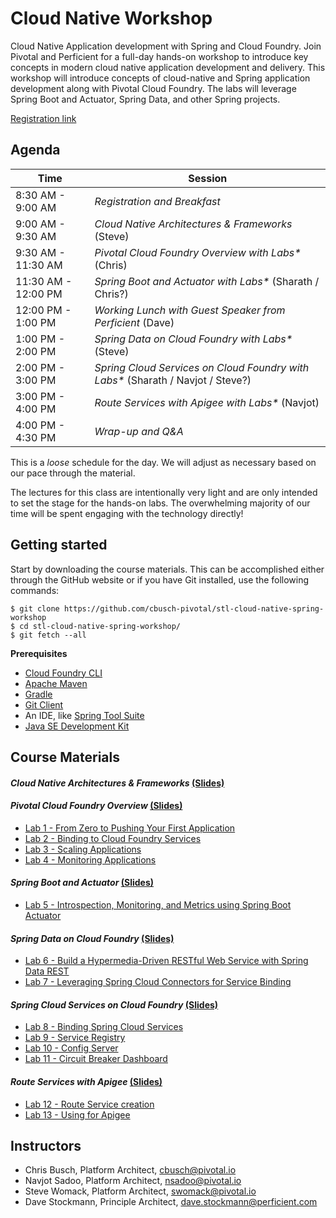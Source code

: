 # Cloud Native Workshop
Cloud Native Application development with Spring and Cloud Foundry. Join Pivotal and Perficient for a full-day hands-on workshop to introduce key concepts in modern cloud native application development and delivery. This workshop will introduce concepts of cloud-native and Spring application development along with Pivotal Cloud Foundry.  The labs will leverage Spring Boot and Actuator, Spring Data, and other Spring projects. 

[Registration link](https://pivotal.io/event/cloud-native-workshop/stl)

## Agenda

Time | Session
---- | -------
8:30 AM - 9:00 AM | _Registration and Breakfast_
9:00 AM - 9:30 AM | _Cloud Native Architectures & Frameworks_ (Steve)
9:30 AM - 11:30 AM | _Pivotal Cloud Foundry Overview with Labs*_ (Chris)
11:30 AM - 12:00 PM | _Spring Boot and Actuator with Labs*_ (Sharath / Chris?)
12:00 PM - 1:00 PM | _Working Lunch with Guest Speaker from Perficient_ (Dave)
1:00 PM - 2:00 PM | _Spring Data on Cloud Foundry with Labs*_ (Steve)
2:00 PM - 3:00 PM | _Spring Cloud Services on Cloud Foundry with Labs*_ (Sharath / Navjot / Steve?)
3:00 PM - 4:00 PM | _Route Services with Apigee with Labs*_ (Navjot)
4:00 PM - 4:30 PM | _Wrap-up and Q&A_

This is a _loose_ schedule for the day. We will adjust as necessary based on our pace through the material.

The lectures for this class are intentionally very light and are only intended to set the stage for the hands-on labs.
The overwhelming majority of our time will be spent engaging with the technology directly!

## Getting started

Start by downloading the course materials.  This can be accomplished either through the GitHub website or if you have Git installed, use the following commands:

```
$ git clone https://github.com/cbusch-pivotal/stl-cloud-native-spring-workshop
$ cd stl-cloud-native-spring-workshop/
$ git fetch --all
```

**Prerequisites**
- [Cloud Foundry CLI](http://info.pivotal.io/p0R00I0eYJ011dAUCN06lR2)
- [Apache Maven](http://info.pivotal.io/HI002010A6ZlRJR1NeU00eC)
- [Gradle](http://info.pivotal.io/j10U0e2NI10Rl06AJCf0R00)
- [Git Client](http://info.pivotal.io/i1RI0AUe6gN00C010l12J0R)
- An IDE, like [Spring Tool Suite](http://info.pivotal.io/f00RC0N0lh01eU21IAJ260R)
- [Java SE Development Kit](http://info.pivotal.io/n0I60i3021AN0JU0le10CRR)

## Course Materials

#### _Cloud Native Architectures & Frameworks_ [(Slides)](presentations/Session_01.pdf)

#### _Pivotal Cloud Foundry Overview_ [(Slides)](presentations/Session_02.pdf)
  - [Lab 1 - From Zero to Pushing Your First Application](labs/lab_01.adoc)
  - [Lab 2 - Binding to Cloud Foundry Services](labs/lab_02.adoc)
  - [Lab 3 - Scaling Applications](labs/lab_03.adoc)
  - [Lab 4 - Monitoring Applications](labs/lab_04.adoc)

#### _Spring Boot and Actuator_ [(Slides)](presentations/Session_03.pdf)
  - [Lab 5 - Introspection, Monitoring, and Metrics using Spring Boot Actuator](labs/lab_07.adoc)

#### _Spring Data on Cloud Foundry_ [(Slides)](presentations/session_04.pdf)
  - [Lab 6 - Build a Hypermedia-Driven RESTful Web Service with Spring Data REST](labs/lab_05.adoc)
  - [Lab 7 - Leveraging Spring Cloud Connectors for Service Binding](labs/lab_06.adoc)

#### _Spring Cloud Services on Cloud Foundry_ [(Slides)](presentations/Session_05.pdf)
  - [Lab 8 - Binding Spring Cloud Services](labs/lab_08.adoc)
  - [Lab 9 - Service Registry](labs/lab_09.adoc)
  - [Lab 10 - Config Server](labs/lab_10.adoc)
  - [Lab 11 - Circuit Breaker Dashboard](labs/lab_11.adoc)

#### _Route Services with Apigee_ [(Slides)](presentations/Session_06.pdf)
  - [Lab 12 - Route Service creation](labs/lab_12.adoc)
  - [Lab 13 - Using for Apigee](labs/lab_13.adoc)

## Instructors
- Chris Busch, Platform Architect, cbusch@pivotal.io
- Navjot Sadoo, Platform Architect, nsadoo@pivotal.io
- Steve Womack, Platform Architect, swomack@pivotal.io
- Dave Stockmann, Principle Architect, dave.stockmann@perficient.com

